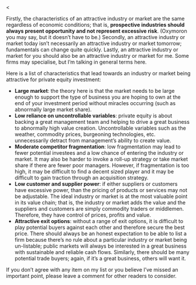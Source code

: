 <<p>Firstly, the characteristics of an attractive industry or market are the same regardless of economic conditions; that is, <strong>prospective industries should always present opportunity and not represent excessive risk</strong>. (Oxymoron you may say, but it doesn&#8217;t have to be.) Secondly, an attractive industry or market today isn&#8217;t necessarily an attractive industry or market tomorrow; fundamentals can change quite quickly. Lastly, an attractive industry or market for you should also be an attractive industry or market for me. Some firms may specialise, but I&#8217;m talking in general terms here.</p><p>Here is a list of characteristics that lead towards an industry or market being attractive for private equity investment:</p><ul><li><strong>Large market</strong>: the theory here is that the market needs to be large enough to support the type of business you are hoping to own at the end of your investment period without miracles occurring (such as abnormally large market share).</li><li><strong>Low reliance on uncontrollable variables</strong>: private equity is about backing a great management team and helping to drive a great business to abnormally high value creation. Uncontrollable variables such as the weather, commodity prices, burgeoning technologies, etc. unnecessarily detract from management&#8217;s ability to create value.</li><li><strong>Moderate competitor fragmentation</strong>: low fragmentation may lead to fewer potential investees and a low chance of entering the industry or market. It may also be harder to invoke a roll-up strategy or take market share if there are fewer poor managers. However, if fragmentation is too high, it may be difficult to find a decent sized player and it may be difficult to gain traction through an acquisition strategy.</li><li><strong>Low customer and supplier power</strong>: if either suppliers or customers have excessive power, than the pricing of products or services may not be adjustable. The ideal industry or market is at the most valuable point in its value chain; that is, the industry or market adds the value and the suppliers and customers are simply commodity traders or middlemen. Therefore, they have control of prices, profits and value.</li><li><strong>Attractive exit options</strong>: without a range of exit options, it is difficult to play potential buyers against each other and therefore secure the best price. There should always be an honest expectation to be able to list a firm because there&#8217;s no rule about a particular industry or market being un-listable; public markets will always be interested in a great business with sustainable and reliable cash flows. Similarly, there should be many potential trade buyers; again, if it&#8217;s a great business, others will want it.</li></ul><p>If you don&#8217;t agree with any item on my list or you believe I&#8217;ve missed an important point, please leave a comment for other readers to consider.</p>
